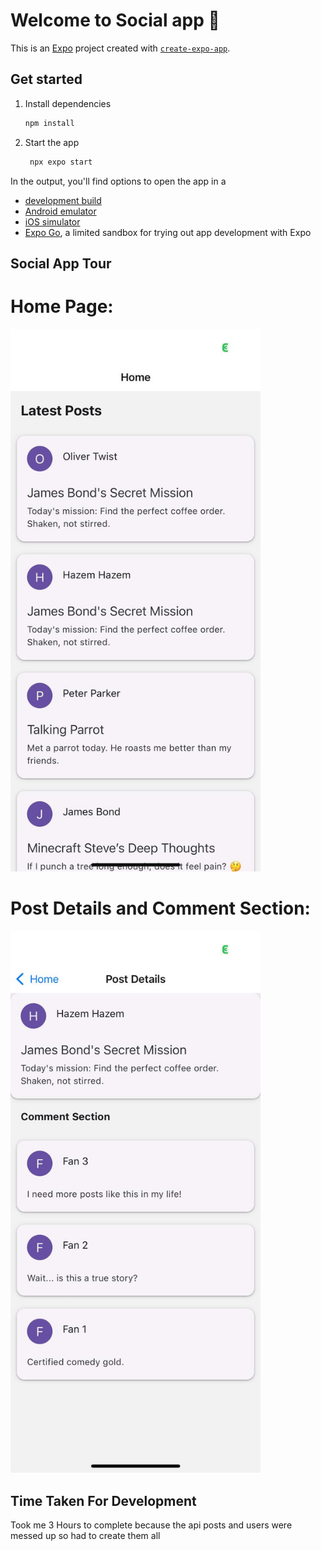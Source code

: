# Welcome to Social app 👋

This is an [Expo](https://expo.dev) project created with [`create-expo-app`](https://www.npmjs.com/package/create-expo-app).

## Get started

1. Install dependencies

   ```bash
   npm install
   ```

2. Start the app

   ```bash
    npx expo start
   ```

In the output, you'll find options to open the app in a

- [development build](https://docs.expo.dev/develop/development-builds/introduction/)
- [Android emulator](https://docs.expo.dev/workflow/android-studio-emulator/)
- [iOS simulator](https://docs.expo.dev/workflow/ios-simulator/)
- [Expo Go](https://expo.dev/go), a limited sandbox for trying out app development with Expo

## Social App Tour

# Home Page:

<img src="WhatsApp Image 2025-02-11 at 13.02.45_ee92eb51.jpg" alt="Home Page" width="400">

# Post Details and Comment Section:

<img src="WhatsApp Image 2025-02-11 at 13.02.45_df18867a.jpg" alt="Post Details" width="400">

## Time Taken For Development

Took me 3 Hours to complete because the api posts and users were messed up so had to create them all
